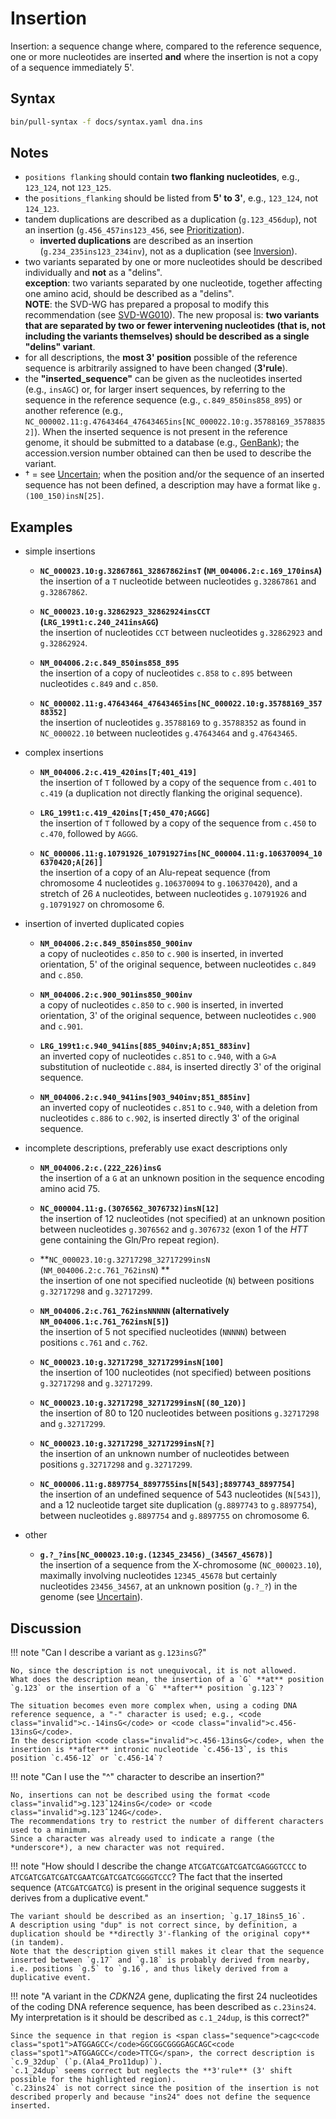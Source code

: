 # Insertion

<!-- ## Definition -->

Insertion: a sequence change where, compared to the reference sequence, one or more nucleotides are inserted **and** where the insertion is not a copy of a sequence immediately 5'.

## Syntax

```sh exec="true"
bin/pull-syntax -f docs/syntax.yaml dna.ins
```

## Notes

- `positions flanking` should contain **two flanking nucleotides**, e.g., `123_124`, not `123_125`.
- the `positions_flanking` should be listed from **5' to 3'**, e.g., `123_124`, not `124_123`.
- tandem duplications are described as a duplication (`g.123_456`<code class="spot1">dup</code>), not an insertion (<code class="invalid">g.456_457ins123_456</code>, see [Prioritization](../general.md)).
    - **inverted duplications** are described as an insertion (`g.234_235ins123_234inv`), not as a duplication (see [Inversion](inversion.md)).
- two variants separated by one or more nucleotides should be described individually and **not** as a "delins".<br>
  **exception**: two variants separated by one nucleotide, together affecting one amino acid, should be described as a "delins".<br>
  **NOTE**: the SVD-WG has prepared a proposal to modify this recommendation (see [SVD-WG010](../../consultation/SVD-WG010.md)).
  The new proposal is: **two variants that are separated by two or fewer intervening nucleotides (that is, not including the variants themselves) should be described as a single "delins" variant**.
- for all descriptions, the **most 3' position** possible of the reference sequence is arbitrarily assigned to have been changed (**3'rule**).
- the **"inserted_sequence"** can be given as the nucleotides inserted (e.g., `insAGC`) or, for larger insert sequences, by referring to the sequence in the reference sequence (e.g., `c.849_850ins858_895`) or another reference (e.g., `NC_000002.11:g.47643464_47643465ins[NC_000022.10:g.35788169_35788352]`).
  When the inserted sequence is not present in the reference genome, it should be submitted to a database (e.g., [GenBank](http://www.ncbi.nlm.nih.gov/genbank/submit/)); the accession.version number obtained can then be used to describe the variant.
- † = see [Uncertain](../uncertain.md); when the position and/or the sequence of an inserted sequence has not been defined, a description may have a format like `g.(100_150)insN[25]`.

## Examples

- simple insertions
    - **`NC_000023.10:g.32867861_32867862insT` (`NM_004006.2:c.169_170insA`)**<br>
    the insertion of a `T` nucleotide between nucleotides `g.32867861` and `g.32867862`.

    - **`NC_000023.10:g.32862923_32862924insCCT` (`LRG_199t1:c.240_241insAGG`)**<br>
    the insertion of nucleotides `CCT` between nucleotides `g.32862923` and `g.32862924`.

    - **`NM_004006.2:c.849_850ins858_895`**<br>
    the insertion of a copy of nucleotides `c.858` to `c.895` between nucleotides `c.849` and `c.850`.

    - **`NC_000002.11:g.47643464_47643465ins[NC_000022.10:g.35788169_35788352]`**<br>
    the insertion of nucleotides `g.35788169` to `g.35788352` as found in `NC_000022.10` between nucleotides `g.47643464` and `g.47643465`.

- complex insertions
    - **`NM_004006.2:c.419_420ins[T;401_419]`**<br>
    the insertion of `T` followed by a copy of the sequence from `c.401` to `c.419` (a duplication not directly flanking the original sequence).

    - **`LRG_199t1:c.419_420ins[T;450_470;AGGG]`**<br>
    the insertion of `T` followed by a copy of the sequence from `c.450` to `c.470`, followed by `AGGG`.

    - **`NC_000006.11:g.10791926_10791927ins[NC_000004.11:g.106370094_106370420;A[26]]`**<br>
    the insertion of a copy of an Alu-repeat sequence (from chromosome 4 nucleotides `g.106370094` to `g.106370420`), and a stretch of 26 `A` nucleotides, between nucleotides `g.10791926` and `g.10791927` on chromosome 6.

- insertion of inverted duplicated copies
    - **`NM_004006.2:c.849_850ins850_900inv`**<br>
    a copy of nucleotides `c.850` to `c.900` is inserted, in inverted orientation, 5' of the original sequence, between nucleotides `c.849` and `c.850`.

    - **`NM_004006.2:c.900_901ins850_900inv`**<br>
    a copy of nucleotides `c.850` to `c.900` is inserted, in inverted orientation, 3' of the original sequence, between nucleotides `c.900` and `c.901`.

    - **`LRG_199t1:c.940_941ins[885_940inv;A;851_883inv]`**<br>
    an inverted copy of nucleotides `c.851` to `c.940`, with a `G>A` substitution of nucleotide `c.884`, is inserted directly 3' of the original sequence.

    - **`NM_004006.2:c.940_941ins[903_940inv;851_885inv]`**<br>
    an inverted copy of nucleotides `c.851` to `c.940`, with a deletion from nucleotides `c.886` to `c.902`, is inserted directly 3' of the original sequence.

- incomplete descriptions, preferably use exact descriptions only
    - **`NM_004006.2:c.(222_226)insG`**<br>
    the insertion of a `G` at an unknown position in the sequence encoding amino acid 75.

    - **`NC_000004.11:g.(3076562_3076732)insN[12]`**<br>
    the insertion of 12 nucleotides (not specified) at an unknown position between nucleotides `g.3076562` and `g.3076732` (exon 1 of the _HTT_ gene containing the Gln/Pro repeat region).

    - **`NC_000023.10:g.32717298_32717299insN` (`NM_004006.2:c.761_762insN`) **<br>
    the insertion of one not specified nucleotide (`N`) between positions `g.32717298` and `g.32717299`.

    - **`NM_004006.2:c.761_762insNNNNN` (alternatively `NM_004006.1:c.761_762insN[5]`)**<br>
    the insertion of 5 not specified nucleotides (`NNNNN`) between positions `c.761` and `c.762`.

    - **`NC_000023.10:g.32717298_32717299insN[100]`**<br>
    the insertion of 100 nucleotides (not specified) between positions `g.32717298` and `g.32717299`.

    - **`NC_000023.10:g.32717298_32717299insN[(80_120)]`**<br>
    the insertion of 80 to 120 nucleotides between positions `g.32717298` and `g.32717299`.

    - **`NC_000023.10:g.32717298_32717299insN[?]`**<br>
    the insertion of an unknown number of nucleotides between positions `g.32717298` and `g.32717299`.

    - **`NC_000006.11:g.8897754_8897755ins[N[543];8897743_8897754]`**<br>
    the insertion of an undefined sequence of 543 nucleotides (`N[543]`), and a 12 nucleotide target site duplication (`g.8897743` to `g.8897754`), between nucleotides `g.8897754` and `g.8897755` on chromosome 6.

- other
    - **`g.?_?ins[NC_000023.10:g.(12345_23456)_(34567_45678)]`**<br>
    the insertion of a sequence from the X-chromosome (`NC_000023.10`), maximally involving nucleotides `12345_45678` but certainly nucleotides `23456_34567`, at an unknown position (`g.?_?`) in the genome (see [Uncertain](../uncertain.md)).

## Discussion

!!! note "Can I describe a variant as <code class="invalid">g.123insG</code>?"

    No, since the description is not unequivocal, it is not allowed.
    What does the description mean, the insertion of a `G` **at** position `g.123` or the insertion of a `G` **after** position `g.123`?

    The situation becomes even more complex when, using a coding DNA reference sequence, a "-" character is used; e.g., <code class="invalid">c.-14insG</code> or <code class="invalid">c.456-13insG</code>.
    In the description <code class="invalid">c.456-13insG</code>, when the insertion is **after** intronic nucleotide `c.456-13`, is this position `c.456-12` or `c.456-14`?

!!! note "Can I use the "^" character to describe an insertion?"

    No, insertions can not be described using the format <code class="invalid">g.123ˆ124insG</code> or <code class="invalid">g.123ˆ124G</code>.
    The recommendations try to restrict the number of different characters used to a minimum.
    Since a character was already used to indicate a range (the *underscore*), a new character was not required.

!!! note "How should I describe the change `ATCG`<code class="spot1">ATCGATCGATCG</code><code class="spot2">A</code>`GGGTCCC` to `ATCG`<code class="spot1">ATCGATCGATCG</code><code class="spot2">A</code><code class="ins">ATCGATCGATCG</code>`GGGTCCC`? The fact that the inserted sequence (<code class="ins">ATCGATCGATCG</code>) is present in the original sequence suggests it derives from a duplicative event."

    The variant should be described as an insertion; `g.17_18ins5_16`.
    A description using "dup" is not correct since, by definition, a duplication should be **directly 3'-flanking of the original copy** (in tandem).
    Note that the description given still makes it clear that the sequence inserted between `g.17` and `g.18` is probably derived from nearby, i.e. positions `g.5` to `g.16`, and thus likely derived from a duplicative event.

!!! note "A variant in the _CDKN2A_ gene, duplicating the first 24 nucleotides of the coding DNA reference sequence, has been described as <code class="invalid">c.23ins24</code>. My interpretation is it should be described as `c.1_24dup`, is this correct?"

    Since the sequence in that region is <span class="sequence">cagc<code class="spot1">ATGGAGCC</code>GGCGGCGGGGAGCAGC<code class="spot1">ATGGAGCC</code>TTCG</span>, the correct description is `c.9_32dup` (`p.(Ala4_Pro11dup)`).
    `c.1_24dup` seems correct but neglects the **3'rule** (3' shift possible for the highlighted region).
    `c.23ins24` is not correct since the position of the insertion is not described properly and because "ins24" does not define the sequence inserted.
